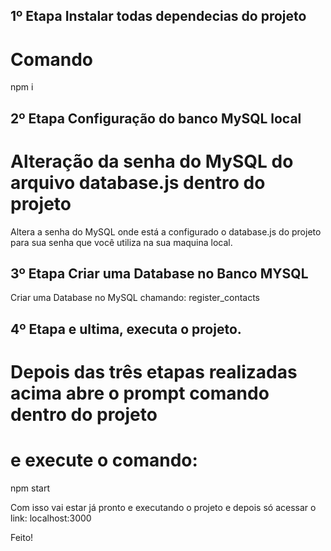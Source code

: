 ## 1º Etapa Instalar todas dependecias do projeto
# Comando
npm i

## 2º Etapa Configuração do banco MySQL local
# Alteração da senha do MySQL do arquivo database.js dentro do projeto
Altera a senha do MySQL onde está a configurado o database.js do projeto para
sua senha que você utiliza na sua maquina local.

## 3º Etapa Criar uma Database no Banco MYSQL
Criar uma Database no MySQL chamando: register_contacts


## 4º Etapa e ultima, executa o projeto.
# Depois das três etapas realizadas acima abre o prompt comando dentro do projeto
# e execute o comando:
npm start

Com isso vai estar já pronto e executando o projeto e depois só acessar o link:
localhost:3000

Feito!


